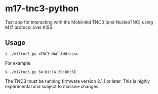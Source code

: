 # m17-tnc3-python
Test app for interacting with the Mobilinkd TNC3 (and NucleoTNC) using M17 protocol over KISS.

## Usage

    $ ./m17tnc3.py <TNC3 MAC Address>
    
For example:

    $ ./m17tnc3.py 34:81:F4:3D:80:5E
    
The TNC3 must be running firmware version 2.1.1 or later.  This is highly
experimental and subject to massive changes.
